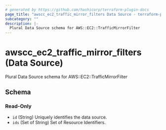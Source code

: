 ```yaml
---
# generated by https://github.com/hashicorp/terraform-plugin-docs
page_title: "awscc_ec2_traffic_mirror_filters Data Source - terraform-provider-awscc"
subcategory: ""
description: |-
  Plural Data Source schema for AWS::EC2::TrafficMirrorFilter
---
```


# awscc_ec2_traffic_mirror_filters (Data Source)

Plural Data Source schema for AWS::EC2::TrafficMirrorFilter



<!-- schema generated by tfplugindocs -->
## Schema

### Read-Only

- `id` (String) Uniquely identifies the data source.
- `ids` (Set of String) Set of Resource Identifiers.
